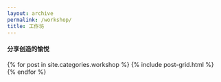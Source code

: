 ```yaml
---
layout: archive
permalink: /workshop/
title: 工作坊
---
```

#### 分享创造的愉悦
<div class="tiles">
{% for post in site.categories.workshop %}
	{% include post-grid.html %}
{% endfor %}
</div><!-- /.tiles -->
